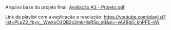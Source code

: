 Arquivo base do projeto final:
[Avaliação A3 - Projeto.pdf](https://github.com/user-attachments/files/16045265/Avaliacao.A3.-.Projeto.pdf)

Link da playlist com a explicação e resolução:
https://youtube.com/playlist?list=PLpZ2_fbyy__WwkxO3QB2o2mkHisRSp_sB&si=-vA48gG_khPPE-nW
